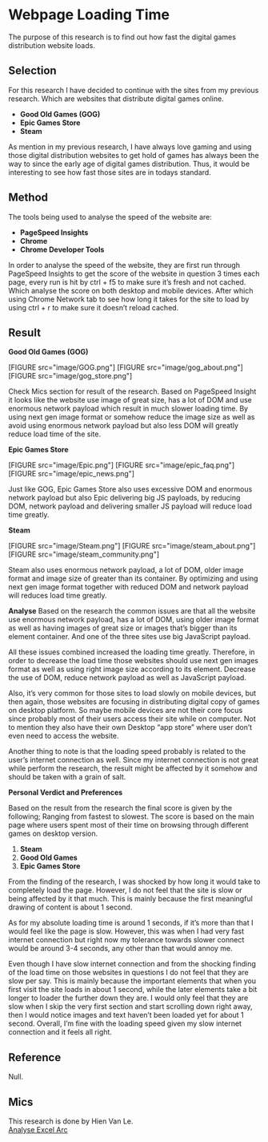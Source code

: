 ---
---
Webpage Loading Time
=========================
The purpose of this research is to find out how fast the digital games distribution website loads.

Selection
----------------
For this research I have decided to continue with the sites from my previous research. Which are websites that distribute digital games online.

* **Good Old Games (GOG)**
* **Epic Games Store**
* **Steam**

As mention in my previous research, I have always love gaming and using those digital distribution websites to get hold of games has always been the way to since the early age of digital games distribution. Thus, it would be interesting to see how fast those sites are in todays standard.

Method
---------
The tools being used to analyse the speed of the website are:

* **PageSpeed Insights**
* **Chrome**
* **Chrome Developer Tools**

In order to analyse the speed of the website, they are first run through PageSpeed Insights to get the score of the website in question 3 times each page, every run is hit by ctrl + f5 to make sure it’s fresh and not cached.  Which analyse the score on both desktop and mobile devices.
After which using Chrome Network tab to see how long it takes for the site to load by using ctrl + r to make sure it doesn’t reload cached.

Result
------------
**Good Old Games (GOG)**

[FIGURE src="image/GOG.png"]
[FIGURE src="image/gog_about.png"]
[FIGURE src="image/gog_store.png"]

Check Mics section for result of the research. Based on PageSpeed Insight it looks like the website use image of great size, has a lot of DOM and use enormous network payload which result in much slower loading time. By using next gen image format or somehow reduce the image size as well as avoid using enormous network payload but also less DOM will greatly reduce load time of the site. 

**Epic Games Store**

[FIGURE src="image/Epic.png"]
[FIGURE src="image/epic_faq.png"]
[FIGURE src="image/epic_news.png"]

Just like GOG, Epic Games Store also uses excessive DOM and enormous network payload but also Epic delivering big JS payloads, by reducing DOM, network payload and delivering smaller JS payload will reduce load time greatly.

**Steam**

[FIGURE src="image/Steam.png"]
[FIGURE src="image/steam_about.png"]
[FIGURE src="image/steam_community.png"]

Steam also uses enormous network payload, a lot of DOM, older image format and image size of greater than its container. By optimizing and using next gen image format together with reduced DOM and network payload will reduces load time greatly.

**Analyse**
Based on the research the common issues are that all the website use enormous network payload, has a lot of DOM, using older image format as well as having images of great size or images that’s bigger than its element container. And one of the three sites use big JavaScript payload.

All these issues combined increased the loading time greatly. Therefore, in order to decrease the load time those websites should use next gen images format as well as using right image size according to its element. Decrease the use of DOM, reduce network payload as well as JavaScript payload.

Also, it’s very common for those sites to load slowly on mobile devices, but then again, those websites are focusing in distributing digital copy of games on desktop platform. So maybe mobile devices are not their core focus since probably most of their users access their site while on computer. Not to mention they also have their own Desktop “app store” where user don’t even need to access the website.

Another thing to note is that the loading speed probably is related to the user’s internet connection as well. Since my internet connection is not great while perform the research, the result might be affected by it somehow and should be taken with a grain of salt.

**Personal Verdict and Preferences**

Based on the result from the research the final score is given by the following; Ranging from fastest to slowest. The score is based on the main page where users spent most of their time on browsing through different games on desktop version.

1. **Steam**
2. **Good Old Games**
3. **Epic Games Store**

From the finding of the research, I was shocked by how long it would take to completely load the page. However, I do not feel that the site is slow or being affected by it that much. This is mainly because the first meaningful drawing of content is about 1 second.

As for my absolute loading time is around 1 seconds, if it’s more than that I would feel like the page is slow. However, this was when I had very fast internet connection but right now my tolerance towards slower connect would be around 3-4 seconds, any other than that would annoy me.
 
Even though I have slow internet connection and from the shocking finding of the load time on those websites in questions I do not feel that they are slow per say. This is mainly because the important elements that when you first visit the site loads in about 1 second, while the later elements take a bit longer to loader the further down they are. I would only feel that they are slow when I skip the very first section and start scrolling down right away, then I would notice images and text haven’t been loaded yet for about 1 second. Overall, I’m fine with the loading speed given my slow internet connection and it feels all right.

Reference
---------
Null.

Mics
----------
This research is done by Hien Van Le.<br>
[Analyse Excel Arc](https://www.dropbox.com/s/m0sozmw07fzemjy/Design%20Kmom05.xlsx?dl=0)

